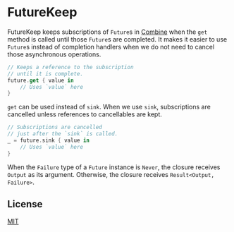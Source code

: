# FutureKeep

FutureKeep keeps subscriptions of `Future`s in [Combine](https://developer.apple.com/documentation/combine) when the `get` method is called until those `Future`s are completed. It makes it easier to use `Future`s instead of completion handlers when we do not need to cancel those asynchronous operations.

```swift
// Keeps a reference to the subscription
// until it is complete.
future.get { value in
    // Uses `value` here
}
```

`get` can be used instead of `sink`. When we use `sink`, subscriptions are cancelled unless references to cancellables are kept.

```swift
// Subscriptions are cancelled
// just after the `sink` is called.
_ = future.sink { value in
    // Uses `value` here
}
```

When the `Failure` type of a `Future` instance is `Never`, the closure receives `Output` as its argument. Otherwise, the closure receives `Result<Output, Failure>`.

## License

[MIT](LICENSE)
